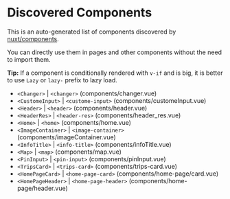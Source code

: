 # Discovered Components

This is an auto-generated list of components discovered by [nuxt/components](https://github.com/nuxt/components).

You can directly use them in pages and other components without the need to import them.

**Tip:** If a component is conditionally rendered with `v-if` and is big, it is better to use `Lazy` or `lazy-` prefix to lazy load.

- `<Changer>` | `<changer>` (components/changer.vue)
- `<CustomeInput>` | `<custome-input>` (components/customeInput.vue)
- `<Header>` | `<header>` (components/header.vue)
- `<HeaderRes>` | `<header-res>` (components/header_res.vue)
- `<Home>` | `<home>` (components/home.vue)
- `<ImageContainer>` | `<image-container>` (components/imageContainer.vue)
- `<InfoTitle>` | `<info-title>` (components/infoTitle.vue)
- `<Map>` | `<map>` (components/map.vue)
- `<PinInput>` | `<pin-input>` (components/pinInput.vue)
- `<TripsCard>` | `<trips-card>` (components/trips-card.vue)
- `<HomePageCard>` | `<home-page-card>` (components/home-page/card.vue)
- `<HomePageHeader>` | `<home-page-header>` (components/home-page/header.vue)
